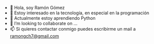- 👋 Hola, soy Ramón Gómez
- 👀 Estoy interesado en la tecnología, en especial en la programación
- 🌱 Actualmente estoy aprendiendo Python
- 💞️ I’m looking to collaborate on ...
- 📫 Si quieres contactar conmigo puedes escribirme un mail a ramongch7@gmail.com
